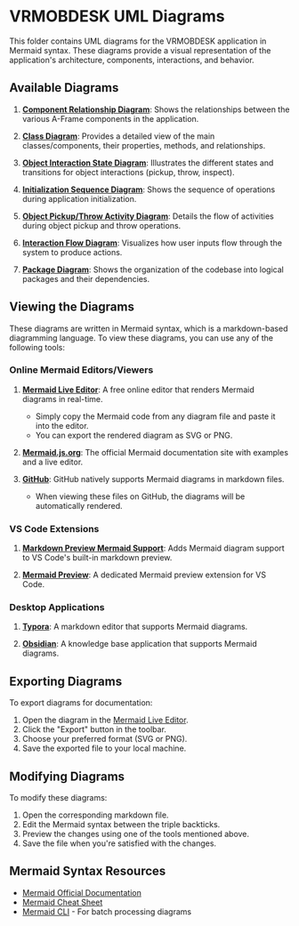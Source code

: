 # VRMOBDESK UML Diagrams

This folder contains UML diagrams for the VRMOBDESK application in Mermaid syntax. These diagrams provide a visual representation of the application's architecture, components, interactions, and behavior.

## Available Diagrams

1. **[Component Relationship Diagram](./ComponentRelationship.md)**: Shows the relationships between the various A-Frame components in the application.

2. **[Class Diagram](./ClassDiagram.md)**: Provides a detailed view of the main classes/components, their properties, methods, and relationships.

3. **[Object Interaction State Diagram](./ObjectInteractionStateDiagram.md)**: Illustrates the different states and transitions for object interactions (pickup, throw, inspect).

4. **[Initialization Sequence Diagram](./InitializationSequenceDiagram.md)**: Shows the sequence of operations during application initialization.

5. **[Object Pickup/Throw Activity Diagram](./ObjectPickupThrowActivityDiagram.md)**: Details the flow of activities during object pickup and throw operations.

6. **[Interaction Flow Diagram](./InteractionFlowDiagram.md)**: Visualizes how user inputs flow through the system to produce actions.

7. **[Package Diagram](./PackageDiagram.md)**: Shows the organization of the codebase into logical packages and their dependencies.

## Viewing the Diagrams

These diagrams are written in Mermaid syntax, which is a markdown-based diagramming language. To view these diagrams, you can use any of the following tools:

### Online Mermaid Editors/Viewers

1. **[Mermaid Live Editor](https://mermaid.live/)**: A free online editor that renders Mermaid diagrams in real-time.
   - Simply copy the Mermaid code from any diagram file and paste it into the editor.
   - You can export the rendered diagram as SVG or PNG.

2. **[Mermaid.js.org](https://mermaid.js.org/syntax/examples.html)**: The official Mermaid documentation site with examples and a live editor.

3. **[GitHub](https://github.com)**: GitHub natively supports Mermaid diagrams in markdown files.
   - When viewing these files on GitHub, the diagrams will be automatically rendered.

### VS Code Extensions

1. **[Markdown Preview Mermaid Support](https://marketplace.visualstudio.com/items?itemName=bierner.markdown-mermaid)**: Adds Mermaid diagram support to VS Code's built-in markdown preview.

2. **[Mermaid Preview](https://marketplace.visualstudio.com/items?itemName=vstirbu.vscode-mermaid-preview)**: A dedicated Mermaid preview extension for VS Code.

### Desktop Applications

1. **[Typora](https://typora.io/)**: A markdown editor that supports Mermaid diagrams.

2. **[Obsidian](https://obsidian.md/)**: A knowledge base application that supports Mermaid diagrams.

## Exporting Diagrams

To export diagrams for documentation:

1. Open the diagram in the [Mermaid Live Editor](https://mermaid.live/).
2. Click the "Export" button in the toolbar.
3. Choose your preferred format (SVG or PNG).
4. Save the exported file to your local machine.

## Modifying Diagrams

To modify these diagrams:

1. Open the corresponding markdown file.
2. Edit the Mermaid syntax between the triple backticks.
3. Preview the changes using one of the tools mentioned above.
4. Save the file when you're satisfied with the changes.

## Mermaid Syntax Resources

- [Mermaid Official Documentation](https://mermaid.js.org/intro/)
- [Mermaid Cheat Sheet](https://jojozhuang.github.io/tutorial/mermaid-cheat-sheet/)
- [Mermaid CLI](https://github.com/mermaid-js/mermaid-cli) - For batch processing diagrams
